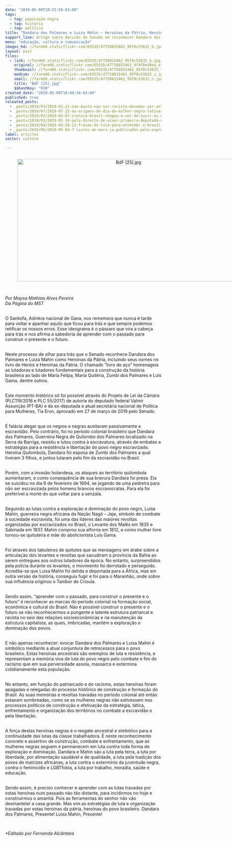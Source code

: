```yaml
---
date: "2019-05-09T10:23:50-03:00"
tags:
  - tag: população-negra
  - tag: história
  - tag: política
title: "Dandara dos Palmares e Luisa Mahin – Heroínas da Pátria, Heroínas do Povo Brasileiro"
support_line: Artigo sobre decisão do Senado em reconhecer Dandara dos Palmares e Luiza Mahin como Heroínas da Pátria
menu: "educação, cultura e comunicação"
images_hd: //farm66.staticflickr.com/65535/47758815462_95f8c53632_b.jpg
layout: post
files:
  - link: //farm66.staticflickr.com/65535/47758815462_95f8c53632_b.jpg
    original: //farm66.staticflickr.com/65535/47758815462_9f4f0ed0ea_o.jpg
    thumbnail: //farm66.staticflickr.com/65535/47758815462_95f8c53632_t.jpg
    medium: //farm66.staticflickr.com/65535/47758815462_95f8c53632_z.jpg
    small: //farm66.staticflickr.com/65535/47758815462_95f8c53632_n.jpg
    title: "BdF [25].jpg"
    $$hashKey: "030"
created_date: "2019-05-09T10:49:34-03:00"
published: true
releated_posts:
  - _posts/2019/03/2019-03-21-nao-basta-nao-ser-racista-devemos-ser-anterracistas.md
  - _posts/2018/07/2018-07-25-as-origens-do-dia-da-mulher-negra-latina-e-caribenha.md
  - _posts/2019/03/2019-03-07-cronica-brasil-chegou-a-vez-de-ouvir-as-marias-mahins-marielles-e-males.md
  - _posts/2019/03/2019-03-16-pelo-direito-de-viver-primeira-deputada-negra-trans-toma-posse-em-sao-paulo.md
  - _posts/2019/04/2019-04-29-13-frases-de-lula-para-entender-o-brasil-nos-dias-de-hoje.md
  - _posts/2019/05/2019-05-03-7-livros-de-marx-ja-publicados-pela-expressao-popular.md
label: articles
sector: culture

---
```

<div style="text-align:center">
<figure class="image" style="display:inline-block"><img alt="BdF [25].jpg" height="395" src="//farm66.staticflickr.com/65535/47758815462_95f8c53632_b.jpg" width="700" />
<figcaption></figcaption>
</figure>
</div>

<p><br />
<em>Por Maysa Mathias Alves Pereira<br />
Da P&aacute;gina do MST</em></p>

<p><br />
O Sankofa, Adinkra nacional de Gana, nos rememora que nunca &eacute; tarde para voltar e apanhar aquilo que ficou para tr&aacute;s e que sempre podemos retificar os nossos erros. Esse ideograma&nbsp;&eacute; o p&aacute;ssaro que vira a cabe&ccedil;a para tr&aacute;s e nos afirma a sabedoria de aprender com o passado para construir o presente e o futuro.</p>

<p><br />
Neste processo de olhar para tr&aacute;s que o Senado reconhece Dandara dos Palmares e Luiza Mahin como Hero&iacute;nas da P&aacute;tria, incluindo seus nomes no livro de Her&oacute;is e Hero&iacute;nas da P&aacute;tria. O chamado &ldquo;livro de a&ccedil;o&rdquo; homenageia as lutadoras e lutadores fundamentais para a constru&ccedil;&atilde;o da hist&oacute;ria brasileira ao lado de Maria Felipa, Maria Quit&eacute;ria, Zumbi dos Palmares e Luis Gama, dentre outros.</p>

<p><br />
Este momento hist&oacute;rico s&oacute; foi poss&iacute;vel atrav&eacute;s do Projeto de Lei da C&acirc;mara (PLC119/2018 e PLC 55/2017) de autoria do deputado federal Valmir Assun&ccedil;&atilde;o (PT-BA) e da ex-deputada e atual secret&aacute;ria nacional de Pol&iacute;tica para Mulheres, Tia Eron, aprovado em 27 de mar&ccedil;o de 2019 pelo Senado.</p>

<p><br />
&Eacute; fal&aacute;cia alegar que os negros e negras aceitaram passivamente a escravid&atilde;o. Pelo contr&aacute;rio, foi no per&iacute;odo colonial brasileiro que Dandara dos Palmares, Guerreira Negra de Quilombo dos Palmares localizado na Serra da Barriga, resistiu e lutou contra &agrave; escravatura, atrav&eacute;s de embates e estrat&eacute;gias para a resist&ecirc;ncia e liberta&ccedil;&atilde;o do povo negro escravizado. Hero&iacute;na Quilombola, Dandara foi esposa de Zumbi dos Palmares a qual tiveram 3 filhos, e juntos lutaram pelo fim da escravid&atilde;o no Brasil.</p>

<p><br />
Por&eacute;m, com a invas&atilde;o holandesa, os ataques ao territ&oacute;rio quilombola aumentaram, e como consequ&ecirc;ncia de sua bravura Dandara foi presa. Ela se suicidou no dia 6 de fevereiro de 1694, se jogando de uma pedreira para n&atilde;o ser escravizada pelos homens brancos escravocratas. Para ela foi prefer&iacute;vel a morte do que voltar para a senzala.</p>

<p><br />
Seguindo as lutas contra a explora&ccedil;&atilde;o e domina&ccedil;&atilde;o do povo negro, Luisa Mahin, guerreira negra africana da Na&ccedil;&atilde;o Nag&ocirc; &ndash; Jeje, s&iacute;mbolo de combate &agrave; sociedade escravista, foi uma das l&iacute;deres das maiores revoltas organizadas por escravizados no Brasil, o Levante dos Mal&ecirc;s em 1835 e Sabinada em 1837. Mahin comprou sua alforria em 1812, e como mulher livre tornou-se quituteira e m&atilde;e do abolicionista Lu&iacute;s Gama. &nbsp;</p>

<p><br />
Foi atrav&eacute;s dos tabuleiros de quitutes que as mensagens em &aacute;rabe sobre a articula&ccedil;&atilde;o dos levantes e revoltas que sacudiram a prov&iacute;ncia da Bahia ao serem entregues aos outros lutadores da &eacute;poca. No entanto, surpreendidos pela pol&iacute;cia durante os levantes, o movimento foi derrotado e perseguido. Acredita-se que Luisa Mahin foi detida e deportada para a &Aacute;frica, mas em outra vers&atilde;o da hist&oacute;ria, conseguiu fugir e foi para o Maranh&atilde;o, onde sobre sua influ&ecirc;ncia originou o Tambor de Crioula.</p>

<p><br />
Sendo assim, &ldquo;aprender com o passado, para construir o presente e o futuro&rdquo; &eacute; reconhecer as marcas do per&iacute;odo colonial na forma&ccedil;&atilde;o social, econ&ocirc;mica e cultural do Brasil. N&atilde;o &eacute; poss&iacute;vel construir o presente e o futuro se n&atilde;o reconhecermos a pungente e latente estrutura patriarcal e racista no seio das rela&ccedil;&otilde;es socioecon&ocirc;micas e na manuten&ccedil;&atilde;o da estrutura capitalista, as quais, imbricadas, mant&eacute;m a explora&ccedil;&atilde;o e domina&ccedil;&atilde;o dos povos.</p>

<p><br />
E n&atilde;o apenas reconhecer: evocar Dandara dos Palmares e Luisa Mahin &eacute; simb&oacute;lico mediante a atual conjuntura de retrocessos para o povo brasileiro. Estas hero&iacute;nas ancestrais s&atilde;o exemplos de luta e resist&ecirc;ncia, e representam a mem&oacute;ria viva de luta do povo negro pelo combate e fim do racismo que em sua perversidade assola, massacra e extermina cotidianamente esta popula&ccedil;&atilde;o.</p>

<p><br />
No entanto, em fun&ccedil;&atilde;o do patriarcado e do racismo, estas hero&iacute;nas foram apagadas e relegadas do processo hist&oacute;rico de constru&ccedil;&atilde;o e forma&ccedil;&atilde;o do Brasil. As suas mem&oacute;rias e revoltas travadas no per&iacute;odo colonial at&eacute; ent&atilde;o estavam sombreadas, como se as mulheres negras n&atilde;o estivessem nos processos pol&iacute;ticos de constru&ccedil;&atilde;o e efetiva&ccedil;&atilde;o da estrat&eacute;gia, t&aacute;tica, enfrentamento e organiza&ccedil;&atilde;o dos territ&oacute;rios no combate a escravid&atilde;o e pela liberta&ccedil;&atilde;o.</p>

<p><br />
A for&ccedil;a destas hero&iacute;nas negras &eacute; o resgate ancestral e simb&oacute;lico para a continuidade das lutas da classe trabalhadora. &Eacute; neste reconhecimento concreto e assertivo de constru&ccedil;&atilde;o, combate e enfrentamento, que as mulheres negras seguem e permanecem em luta contra toda forma de explora&ccedil;&atilde;o e domina&ccedil;&atilde;o. Dandara e Mahin s&atilde;o a luta pela terra, a luta por liberdade, por alimenta&ccedil;&atilde;o saud&aacute;vel e de qualidade, a luta pela tradi&ccedil;&atilde;o dos povos de matrizes africanas, a luta contra o exterm&iacute;nio da juventude negra, contra o feminic&iacute;dio e LGBTfobia, a luta por trabalho, moradia, sa&uacute;de e educa&ccedil;&atilde;o. &nbsp;</p>

<p><br />
Sendo assim, &eacute; preciso conhecer e aprender com as lutas travadas por estas hero&iacute;nas num passado n&atilde;o t&atilde;o distante, para incidirmos no hoje e construirmos o amanh&atilde;. Pois as ferramentas do senhor n&atilde;o v&atilde;o desmantelar a casa grande. Mas sim as estrat&eacute;gias de luta e organiza&ccedil;&atilde;o travadas por estas hero&iacute;nas da p&aacute;tria, hero&iacute;nas do povo brasileiro. Dandara dos Palmares, Presente! Luisa Mahin, Presente!</p>

<p>&nbsp;</p>

<p><em>*Editado por Fernanda Alc&acirc;ntara</em></p>
